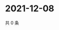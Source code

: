 # 2021-12-08

共 0 条

<!-- BEGIN WEIBO -->
<!-- 最后更新时间 Wed Dec 08 2021 05:12:56 GMT+0800 (China Standard Time) -->

<!-- END WEIBO -->
